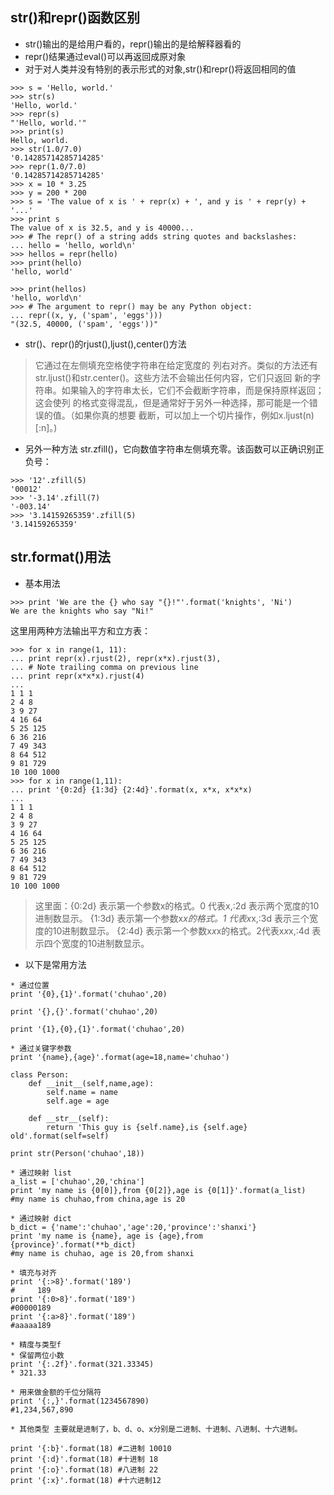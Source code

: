 ## str()和repr()函数区别
* str()输出的是给用户看的，repr()输出的是给解释器看的
* repr()结果通过eval()可以再返回成原对象
* 对于对人类并没有特别的表示形式的对象,str()和repr()将返回相同的值
```
>>> s = 'Hello, world.'
>>> str(s)
'Hello, world.'
>>> repr(s)
"'Hello, world.'"
>>> print(s)
Hello, world.
>>> str(1.0/7.0)
'0.14285714285714285'
>>> repr(1.0/7.0)
'0.14285714285714285'
>>> x = 10 * 3.25
>>> y = 200 * 200
>>> s = 'The value of x is ' + repr(x) + ', and y is ' + repr(y) + '...'
>>> print s
The value of x is 32.5, and y is 40000...
>>> # The repr() of a string adds string quotes and backslashes:
... hello = 'hello, world\n'
>>> hellos = repr(hello)
>>> print(hello)
'hello, world'

>>> print(hellos)
'hello, world\n'
>>> # The argument to repr() may be any Python object:
... repr((x, y, ('spam', 'eggs')))
"(32.5, 40000, ('spam', 'eggs'))"
```
* str()、repr()的rjust(),ljust(),center()方法
> 它通过在左侧填充空格使字符串在给定宽度的
列右对齐。类似的方法还有str.ljust()和str.center()。这些方法不会输出任何内容，它们只返回
新的字符串。如果输入的字符串太长，它们不会截断字符串，而是保持原样返回；这会使列
的格式变得混乱，但是通常好于另外一种选择，那可能是一个错误的值。（如果你真的想要
截断，可以加上一个切片操作，例如x.ljust(n)[:n]。)

* 另外一种方法 str.zfill()，它向数值字符串左侧填充零。该函数可以正确识别正负号：
```
>>> '12'.zfill(5)
'00012'
>>> '-3.14'.zfill(7)
'-003.14'
>>> '3.14159265359'.zfill(5)
'3.14159265359'
```
## str.format()用法
* 基本用法
```
>>> print 'We are the {} who say "{}!"'.format('knights', 'Ni')
We are the knights who say "Ni!"
```
这里用两种方法输出平方和立方表：

```
>>> for x in range(1, 11):
... print repr(x).rjust(2), repr(x*x).rjust(3),
... # Note trailing comma on previous line
... print repr(x*x*x).rjust(4)
...
1 1 1
2 4 8
3 9 27
4 16 64
5 25 125
6 36 216
7 49 343
8 64 512
9 81 729
10 100 1000
>>> for x in range(1,11):
... print '{0:2d} {1:3d} {2:4d}'.format(x, x*x, x*x*x)
...
1 1 1
2 4 8
3 9 27
4 16 64
5 25 125
6 36 216
7 49 343
8 64 512
9 81 729
10 100 1000
```
>这里面：{0:2d} 表示第一个参数x的格式。0 代表x,:2d 表示两个宽度的10进制数显示。
        {1:3d} 表示第一个参数x*x的格式。1 代表x*x,:3d 表示三个宽度的10进制数显示。
        {2:4d} 表示第一个参数x*x*x的格式。2代表x*x*x,:4d 表示四个宽度的10进制数显示。
        
* 以下是常用方法
```
* 通过位置
print '{0},{1}'.format('chuhao',20)

print '{},{}'.format('chuhao',20)

print '{1},{0},{1}'.format('chuhao',20)

* 通过关键字参数
print '{name},{age}'.format(age=18,name='chuhao')

class Person:
    def __init__(self,name,age):
        self.name = name
        self.age = age

    def __str__(self):
        return 'This guy is {self.name},is {self.age} old'.format(self=self)

print str(Person('chuhao',18))

* 通过映射 list
a_list = ['chuhao',20,'china']
print 'my name is {0[0]},from {0[2]},age is {0[1]}'.format(a_list)
#my name is chuhao,from china,age is 20

* 通过映射 dict
b_dict = {'name':'chuhao','age':20,'province':'shanxi'}
print 'my name is {name}, age is {age},from {province}'.format(**b_dict)
#my name is chuhao, age is 20,from shanxi

* 填充与对齐
print '{:>8}'.format('189')
#     189
print '{:0>8}'.format('189')
#00000189
print '{:a>8}'.format('189')
#aaaaa189

* 精度与类型f
* 保留两位小数
print '{:.2f}'.format(321.33345)
* 321.33

* 用来做金额的千位分隔符
print '{:,}'.format(1234567890)
#1,234,567,890

* 其他类型 主要就是进制了，b、d、o、x分别是二进制、十进制、八进制、十六进制。

print '{:b}'.format(18) #二进制 10010
print '{:d}'.format(18) #十进制 18
print '{:o}'.format(18) #八进制 22
print '{:x}'.format(18) #十六进制12
```
